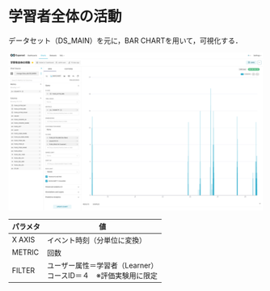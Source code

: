 # 学習者全体の活動

データセット（DS_MAIN）を元に，BAR CHARTを用いて，可視化する．

![グラフ](image/gra07.png)

パラメタ | 値
|----|----|
X AXIS | イベント時刻（分単位に変換）
METRIC | 回数
FILTER | ユーザー属性＝学習者（Learner）<br>コースID＝４　※評価実験用に限定
